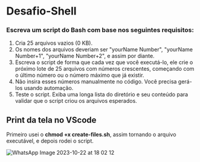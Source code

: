 # Desafio-Shell
<h3>Escreva um script do Bash com base nos seguintes requisitos:</h3>
<ol>
  <li>Cria 25 arquivos vazios (0 KB).</li>
  <li>Os nomes dos arquivos deveriam ser "yourName Number", "yourName Number+1", "yourName Number+2", e assim por diante.</li>
  <li>Escreva o script de forma que cada vez que você executá-lo, ele crie o próximo lote de 25 arquivos com números crescentes, começando com o último número ou o número máximo que já existir.</li>
  <li>Não insira esses números manualmente no código. Você precisa gerá-los usando automação.</li>
  <li>Teste o script. Exiba uma longa lista do diretório e seu conteúdo para validar que o script criou os arquivos esperados.</li>
</ol>

<h2>Print da tela no VScode </h2>
<p> Primeiro usei o <strong>chmod +x create-files.sh</strong>, assim tornando o arquivo executável, e depois rodei o script.</p>

![WhatsApp Image 2023-10-22 at 18 02 12](https://github.com/lazarogomes99/Desafio-Shell/assets/104474707/ffa47a27-3a67-4d23-ae2b-b8b210ab9e9e)
